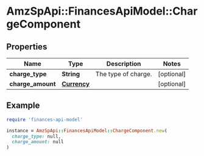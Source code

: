 # AmzSpApi::FinancesApiModel::ChargeComponent

## Properties

| Name | Type | Description | Notes |
| ---- | ---- | ----------- | ----- |
| **charge_type** | **String** | The type of charge. | [optional] |
| **charge_amount** | [**Currency**](Currency.md) |  | [optional] |

## Example

```ruby
require 'finances-api-model'

instance = AmzSpApi::FinancesApiModel::ChargeComponent.new(
  charge_type: null,
  charge_amount: null
)
```

